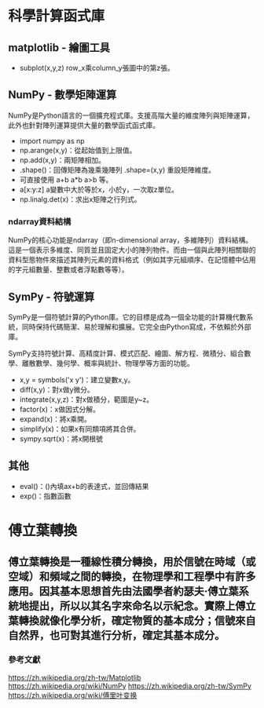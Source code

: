 # 科學計算函式庫
## matplotlib - 繪圖工具
* subplot(x,y,z) row_x乘column_y張圖中的第z張。
## NumPy - 數學矩陣運算
NumPy是Python語言的一個擴充程式庫。支援高階大量的維度陣列與矩陣運算，此外也針對陣列運算提供大量的數學函式函式庫。
* import numpy as np
* np.arange(x,y)：從起始值到上限值。
* np.add(x,y)：兩矩陣相加。
* .shape()：回傳矩陣為幾乘幾陣列 .shape=(x,y) 重設矩陣維度。
* 可直接使用 a+b a*b a>b 等。
* a[x:y:z] a變數中大於等於x，小於y，一次取z單位。
* np.linalg.det(x)：求出x矩陣之行列式。
### ndarray資料結構
NumPy的核心功能是ndarray（即n-dimensional array，多維陣列）資料結構。這是一個表示多維度、同質並且固定大小的陣列物件。而由一個與此陣列相關聯的資料型態物件來描述其陣列元素的資料格式（例如其字元組順序、在記憶體中佔用的字元組數量、整數或者浮點數等等）。
## SymPy - 符號運算
SymPy是一個符號計算的Python庫。它的目標是成為一個全功能的計算機代數系統，同時保持代碼簡潔、易於理解和擴展。它完全由Python寫成，不依賴於外部庫。

SymPy支持符號計算、高精度計算、模式匹配、繪圖、解方程、微積分、組合數學、離散數學、幾何學、概率與統計、物理學等方面的功能。
* x,y = symbols('x y')：建立變數x,y。
* diff(x,y)：對x做y微分。
* integrate(x,y,z)：對x做積分，範圍是y~z。
* factor(x)：x做因式分解。
* expand(x)：將x乘開。
* simplify(x)：如果x有同類項將其合併。
* sympy.sqrt(x)：將x開根號
## 其他
* eval()：()內填ax+b的表達式，並回傳結果
* exp()：指數函數
# 傅立葉轉換
傅立葉轉換是一種線性積分轉換，用於信號在時域（或空域）和頻域之間的轉換，在物理學和工程學中有許多應用。因其基本思想首先由法國學者約瑟夫·傅立葉系統地提出，所以以其名字來命名以示紀念。實際上傅立葉轉換就像化學分析，確定物質的基本成分；信號來自自然界，也可對其進行分析，確定其基本成分。
---
### 參考文獻
https://zh.wikipedia.org/zh-tw/Matplotlib
https://zh.wikipedia.org/wiki/NumPy
https://zh.wikipedia.org/zh-tw/SymPy
https://zh.wikipedia.org/wiki/傅里叶变换